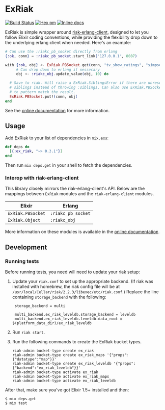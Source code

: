 # ExRiak
[![Build Status](https://travis-ci.org/aaronrenner/ex_riak.svg?branch=master)](https://travis-ci.org/aaronrenner/ex_riak)
[![Hex pm](https://img.shields.io/hexpm/v/ex_riak.svg?style=flat)](https://hex.pm/packages/ex_riak)
[![Inline docs](http://inch-ci.org/github/aaronrenner/ex_riak.svg)](http://inch-ci.org/github/aaronrenner/ex_riak)


ExRiak is simple wrapper around [riak-erlang-client][riak_erlang_client_github],
designed to let you follow Elixir coding conventions, while providing the
flexibility drop down to the underlying erlang client when needed. Here's an
example:

```elixir
# Can use the :riakc_pb_socket directly from erlang
{:ok, conn} = :riakc_pb_socket.start_link("127.0.0.1", 8087)

with {:ok, obj} <- ExRiak.PBSocket.get(conn, "tv_show_ratings", "simpsons"),
     # Can drop down to erlang if nessecary
     obj <- :riakc_obj.update_value(obj, 10) do

  # Save to riak. Will raise a ExRiak.SiblingsError if there are unresolved
  # siblings instead of throwing :siblings. Can also use ExRiak.PBSocket.put/2
  # to pattern match the result.
  ExRiak.PBSocket.put!(conn, obj)
end
```

See the [online documentation][docs] for more information.

## Usage

Add ExRiak to your list of dependencies in `mix.exs`:

```elixir
def deps do
  [{:ex_riak, "~> 0.3.1"}]
end
```

Then run `mix deps.get` in your shell to fetch the dependencies.

### Interop with riak-erlang-client

This library closely mirrors the riak-erlang-client's API. Below are the
mappings between `ExRiak` modules and the `riak-erlang-client` modules.

| Elixir            | Erlang             |
| ----------------- | -----------------  |
| `ExRiak.PBSocket` | `:riakc_pb_socket` |
| `ExRiak.Object`   | `:riakc_obj`       |

More information on these modules is available in the
[online documentation][docs].

## Development

### Running tests

Before running tests, you need will need to update your riak setup:

1. Update your `riak.conf` to set up the appropriate backend. (If riak was
   installed with homebrew, the riak config file will be at
    `/usr/local/Cellar/riak/2.2.3/libexec/etc/riak.conf`.) Replace the line
    containing `storage_backend` with the following:

        storage_backend = multi

        multi_backend.ex_riak_leveldb.storage_backend = leveldb
        multi_backend.ex_riak_leveldb.leveldb.data_root = $(platform_data_dir)/ex_riak_leveldb

2. Run `riak start`.
3. Run the following commands to create the ExRiak bucket types.
    ```shell
    riak-admin bucket-type create ex_riak
    riak-admin bucket-type create ex_riak_maps '{"props":{"datatype":"map"}}'
    riak-admin bucket-type create ex_riak_leveldb '{"props":{"backend":"ex_riak_leveldb"}}'
    riak-admin bucket-type activate ex_riak
    riak-admin bucket-type activate ex_riak_maps
    riak-admin bucket-type activate ex_riak_leveldb
    ```

After that, make sure you've got Elixir 1.5+ installed and then:

```shell
$ mix deps.get
$ mix test
```

[docs]: https://hexdocs.pm/ex_riak
[riak_erlang_client_github]: https://github.com/basho/riak-erlang-client
